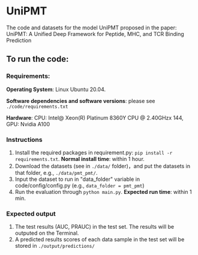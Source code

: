 # UniPMT
The code and datasets for the model UniPMT proposed in the paper: UniPMT: A Unified Deep Framework for Peptide, MHC, and TCR Binding Prediction

## To run the code:

### Requirements:

**Operating System**: Linux Ubuntu 20.04.

**Software dependencies and software versions**: please see `./code/requirements.txt`

**Hardware**: CPU: Intel@ Xeon(R) Platinum 8360Y CPU @ 2.40GHzx 144, GPU: Nvidia A100



### Instructions
1. Install the required packages in requirement.py: `pip install -r requirements.txt`. **Normal install time**: within 1 hour.
2. Download the datasets (see in `./data/` folder)，and put the datasets in that folder, e.g., `./data/pmt_pmt/`.
3. Input the dataset to run in "data_folder" variable in code/config/config.py (e.g., `data_folder = pmt_pmt`)
4. Run the evaluation through `python main.py`. **Expected run time**: within 1 min.


### Expected output
1. The test results (AUC, PRAUC) in the test set. The results will be outputed on the Terminal.
2. A predicted results scores of each data sample in the test set will be stored in `./output/predictions/`



